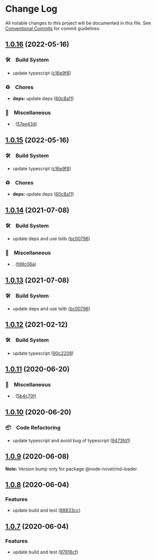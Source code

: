 # Change Log

All notable changes to this project will be documented in this file.
See [Conventional Commits](https://conventionalcommits.org) for commit guidelines.

## [1.0.16](https://github.com/bluelovers/ws-node-novel/compare/@node-novel/md-loader@1.0.14...@node-novel/md-loader@1.0.16) (2022-05-16)


### 🛠　Build System

* update typescript ([c16e9f8](https://github.com/bluelovers/ws-node-novel/commit/c16e9f83eb0ba558175485120a2e9334f80bcbd3))


### ♻️　Chores

* **deps:** update deps ([60c8a11](https://github.com/bluelovers/ws-node-novel/commit/60c8a119f095ed04a4c28dcd1774e4e8f0970970))


### 🔖　Miscellaneous

* . ([57ee43d](https://github.com/bluelovers/ws-node-novel/commit/57ee43d121d63feb6ec6588641bebc7343a18342))





## [1.0.15](https://github.com/bluelovers/ws-node-novel/compare/@node-novel/md-loader@1.0.14...@node-novel/md-loader@1.0.15) (2022-05-16)


### 🛠　Build System

* update typescript ([c16e9f8](https://github.com/bluelovers/ws-node-novel/commit/c16e9f83eb0ba558175485120a2e9334f80bcbd3))


### ♻️　Chores

* **deps:** update deps ([60c8a11](https://github.com/bluelovers/ws-node-novel/commit/60c8a119f095ed04a4c28dcd1774e4e8f0970970))





## [1.0.14](https://github.com/bluelovers/ws-node-novel/compare/@node-novel/md-loader@1.0.12...@node-novel/md-loader@1.0.14) (2021-07-08)


### 🛠　Build System

* update deps and use tslib ([bc00796](https://github.com/bluelovers/ws-node-novel/commit/bc007968e0dde703a1b4e79d147bd7122fe3468b))


### 🔖　Miscellaneous

* . ([fd9c06a](https://github.com/bluelovers/ws-node-novel/commit/fd9c06a1e1bc526117eee710e13814cc174c4bf4))





## [1.0.13](https://github.com/bluelovers/ws-node-novel/compare/@node-novel/md-loader@1.0.12...@node-novel/md-loader@1.0.13) (2021-07-08)


### 🛠　Build System

* update deps and use tslib ([bc00796](https://github.com/bluelovers/ws-node-novel/commit/bc007968e0dde703a1b4e79d147bd7122fe3468b))





## [1.0.12](https://github.com/bluelovers/ws-node-novel/compare/@node-novel/md-loader@1.0.11...@node-novel/md-loader@1.0.12) (2021-02-12)


### 🛠　Build System

* update typescript ([90c2208](https://github.com/bluelovers/ws-node-novel/commit/90c22085d647eea8c5e8c4a24ca3dd63cbf784af))





## [1.0.11](https://github.com/bluelovers/ws-node-novel/compare/@node-novel/md-loader@1.0.10...@node-novel/md-loader@1.0.11) (2020-06-20)


### 🔖　Miscellaneous

* . ([5b4c70f](https://github.com/bluelovers/ws-node-novel/commit/5b4c70fc018e2f2622187143859a9783c5370849))





## [1.0.10](https://github.com/bluelovers/ws-node-novel/compare/@node-novel/md-loader@1.0.9...@node-novel/md-loader@1.0.10) (2020-06-20)


### 📦　Code Refactoring

* update typescript and avoid bug of typescript ([9473fd1](https://github.com/bluelovers/ws-node-novel/commit/9473fd159a3e0774e7646ab2dc60d73a4667f09b))





## [1.0.9](https://github.com/bluelovers/ws-node-novel/compare/@node-novel/md-loader@1.0.8...@node-novel/md-loader@1.0.9) (2020-06-08)

**Note:** Version bump only for package @node-novel/md-loader





## [1.0.8](https://github.com/bluelovers/ws-node-novel/compare/@node-novel/md-loader@1.0.7...@node-novel/md-loader@1.0.8) (2020-06-04)


### Features

* update build and test ([88833cc](https://github.com/bluelovers/ws-node-novel/commit/88833cc50b3b3194adfc3683fe2fca73c8ef8424))





## [1.0.7](https://github.com/bluelovers/ws-node-novel/compare/@node-novel/md-loader@1.0.6...@node-novel/md-loader@1.0.7) (2020-06-04)


### Features

* update build and test ([97816cf](https://github.com/bluelovers/ws-node-novel/commit/97816cfc4ef513d3cdeb5fc525a010543123fa76))
